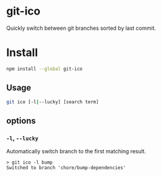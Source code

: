 # git-ico

Quickly switch between git branches sorted by last commit.

# Install

```sh
npm install --global git-ico
```

## Usage

```sh
git ico [-l|--lucky] [search term]
```

## options

### `-l`, `--lucky`

Automatically switch branch to the first matching result.

```
> git ico -l bump
Switched to branch 'chore/bump-dependencies'
```
